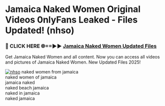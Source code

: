 # Jamaica Naked Women Original Videos 0nlyFans Leaked - Files Updated! (nhso)

<h3>🔴 CLICK HERE 🌐==►► <a href="https://tinyurl.com/yckcrads" rel="nofollow">Jamaica Naked Women Updated Files</a></h3>

Get Jamaica Naked Women and all content. Now you can access all videos and pictures of Jamaica Naked Women. New Updated Files 2025!

[![nhso](https://i.imgur.com/hpKpOFt.gif)](https://tinyurl.com/yckcrads)
naked women from jamaica<br>
naked women of jamaica<br>
jamaica naked<br>
naked beach jamaica<br>
naked in jamaica<br>
naked jamaica